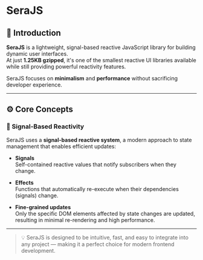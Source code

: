 # SeraJS

## 📖 Introduction

**SeraJS** is a lightweight, signal-based reactive JavaScript library for building dynamic user interfaces.  
At just **1.25KB gzipped**, it's one of the smallest reactive UI libraries available while still providing powerful reactivity features.

SeraJS focuses on **minimalism** and **performance** without sacrificing developer experience.

---

## ⚙️ Core Concepts

### 🔄 Signal-Based Reactivity

SeraJS uses a **signal-based reactive system**, a modern approach to state management that enables efficient updates:

- **Signals**  
  Self-contained reactive values that notify subscribers when they change.

- **Effects**  
  Functions that automatically re-execute when their dependencies (signals) change.

- **Fine-grained updates**  
  Only the specific DOM elements affected by state changes are updated, resulting in minimal re-rendering and high performance.

---

> 💡 SeraJS is designed to be intuitive, fast, and easy to integrate into any project — making it a perfect choice for modern frontend development.
